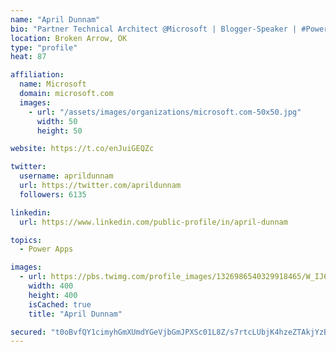 ```yaml
---
name: "April Dunnam"
bio: "Partner Technical Architect @Microsoft | Blogger-Speaker | #PowerApps, #PowerAutomate, #Office365, #SharePoint | #WIT | #Karaoke Queen"
location: Broken Arrow, OK
type: "profile"
heat: 87

affiliation:
  name: Microsoft
  domain: microsoft.com
  images:
    - url: "/assets/images/organizations/microsoft.com-50x50.jpg"
      width: 50
      height: 50

website: https://t.co/enJuiGEQZc

twitter:
  username: aprildunnam
  url: https://twitter.com/aprildunnam
  followers: 6135

linkedin:
  url: https://www.linkedin.com/public-profile/in/april-dunnam

topics:
  - Power Apps

images:
  - url: https://pbs.twimg.com/profile_images/1326986540329918465/W_IJ6Ih2_400x400.jpg
    width: 400
    height: 400
    isCached: true
    title: "April Dunnam"

secured: "t0oBvfQY1cimyhGmXUmdYGeVjbGmJPXSc01L8Z/s7rtcLUbjK4hzeZTAkjYzBYQqT1WbzNONpIn2zAcGv5A2iRULYJwRzZZlXSo8ZYQdKgZdrv8MF7xMIhYuF847EeASUGkgQ2xkgWNf79K9/03YGpNsrj+mmhEXoaML4Rr35U4tTqXRNrDiTjCwCuuPm/B10yKHkUXGCFchrc3LmttjC62ARTaZMf+bwAUpao8lW2jDJZDJanQXrklm1xpBluSWGSksfk03yshbrkh5jw+1rYNqN9kHXMOHQvJEb6KHYQNBgfwSHOpdfN8Z34D9L6kWLpvw2miCpjIptC3JZNabrJ+DK9yVSiEtWuvgqiyRC2mIu+bbLI0Gy8QdAH+sWmOX1GjR4tp0O8pGoMChFWU32CFiWZ2c28lfhl49TP4dHtU=;gjpZlxyidwq1y7CayQVEqA=="
---
```



